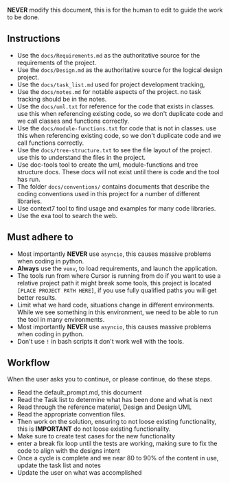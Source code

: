 **NEVER** modify this document, this is for the human to edit to guide the work to be done.

## Instructions 
- Use the `docs/Requirements.md` as the authoritative source for the requirements of the  project. 
- Use the `docs/Design.md` as the authoritative source for the logical design project. 
- Use the `docs/task_list.md` used for project development tracking,
- Use the `docs/notes.md` for notable aspects of the project. no task tracking should be in the notes.
- Use the `docs/uml.txt` for reference for the code that exists in classes. use this when referencing existing code, so we don't duplicate code and we call classes and functions correctly.
- Use the `docs/module-functions.txt`  for code that is not in classes.  use this when referencing existing code, so we don't duplicate code and we call functions correctly.
- Use the `docs/tree-structure.txt` to see the file layout of the project. use this to understand the files in the project.
- Use doc-tools tool to create the uml, module-functions and tree structure docs. These docs will not exist until there is code and  the tool has run.
- The folder `docs/conventions/` contains documents that describe the coding conventions used in this project for a number of different libraries.
- Use context7 tool to find usage and examples for many code libraries.
- Use the exa tool to search the web.

## Must adhere to
- Most importantly **NEVER** use `asyncio`, this causes massive problems when coding in python.
- **Always** use the `venv`, to load requirements, and launch the application.
- The tools run from where Cursor is running from do if you want to use a relative project path it might break some tools, this project is located `[PLACE PROJECT PATH HERE]`, if you use fully qualified paths you will get better results.
- Limit what we hard code, situations change in different environments.  While we see something in this environment, we need to be able to run the tool in many environments.
- Most importantly **NEVER** use `asyncio`, this causes massive problems when coding in python.
- Don't use `!` in bash scripts it don't work well with the tools.

## Workflow
When the user asks you to continue, or please continue, do these steps.
- Read the default_prompt.md, this document
- Read the Task list to determine what has been done and what is next
- Read through the reference material, Design and Design UML
- Read the appropriate convention files.
- Then work on the solution, ensuring to not loose existing functionality, this is **IMPORTANT** do not loose existing functionality.
- Make sure to create test cases for the new functionality
- enter a break fix loop until the tests are working, making sure to fix the code to align with the designs intent
- Once a cycle is complete and we near 80 to 90% of the content in use, update the task list and notes
- Update the user on what was accomplished
